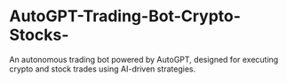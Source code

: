 # AutoGPT-Trading-Bot-Crypto-Stocks-
An autonomous trading bot powered by AutoGPT, designed for executing crypto and stock trades using AI-driven strategies.
